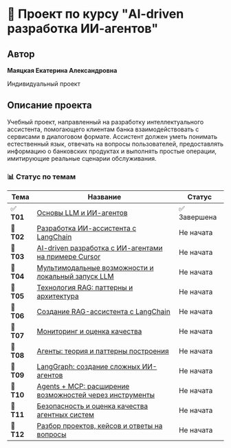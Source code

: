 # 🤖 Проект по курсу "AI-driven разработка ИИ-агентов"

## Автор

**Маяцкая Екатерина Александровна**

Индивидуальный проект

## Описание проекта

Учебный проект, направленный на разработку интеллектуального ассистента, помогающего клиентам банка взаимодействовать с сервисами в диалоговом формате. Ассистент должен уметь понимать естественный язык, отвечать на вопросы пользователей, предоставлять информацию о банковских продуктах и выполнять простые операции, имитирующие реальные сценарии обслуживания.


### 📊 Статус по темам

| Тема       | Название                                                                           | Статус      |
| ---------- | ---------------------------------------------------------------------------------- | ----------- |
| ✅ **Т01**  | [Основы LLM и ИИ-агентов](01-llm-agents-basics/README.md)                          | ✅ Завершена |
| 🔲 **Т02** | [Разработка ИИ-ассистента с LangChain](02-langchain/README.md)                     | Не начата |
| 🔲 **Т03** | [AI-driven разработка с ИИ-агентами на примере Cursor](03-aidd/README.md)          | Не начата   |
| 🔲 **Т04** | [Мультимодальные возможности и локальный запуск LLM](04-multimodal/README.md)      | Не начата   |
| 🔲 **Т05** | [Технология RAG: паттерны и архитектура](05-rag-patterns/README.md)                | Не начата   |
| 🔲 **Т06** | [Создание RAG-ассистента с LangChain](06-rag-langchain/README.md)                  | Не начата   |
| 🔲 **Т07** | [Мониторинг и оценка качества](07-monitoring-quality/README.md)                    | Не начата   |
| 🔲 **Т08** | [Агенты: теория и паттерны построения](08-agents-theory/README.md)                 | Не начата   |
| 🔲 **Т09** | [LangGraph: создание сложных ИИ-агентов](09-langgraph/README.md)                   | Не начата   |
| 🔲 **Т10** | [Agents + MCP: расширение возможностей через инструменты](10-agents-mcp/README.md) | Не начата   |
| 🔲 **Т11** | [Безопасность и оценка качества агентных систем](11-security-quality/README.md)    | Не начата   |
| 🔲 **Т12** | [Разбор проектов, кейсов и ответы на вопросы](12-final-projects/README.md)         | Не начата   |


